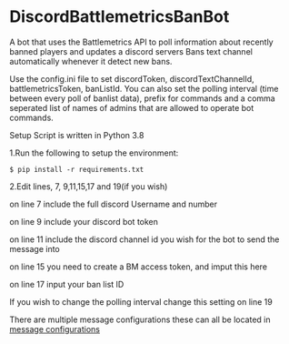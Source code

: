 # DiscordBattlemetricsBanBot

A bot that uses the Battlemetrics API to poll information about recently banned players and updates a discord servers Bans text channel automatically whenever it detect new bans.

Use the config.ini file to set discordToken, discordTextChannelId, battlemetricsToken, banListId. You can also set the polling interval (time between every poll of banlist data), prefix for commands and a comma seperated list of names of admins that are allowed to operate bot commands.

Setup
Script is written in Python 3.8

1.Run the following to setup the environment:

```$ pip install -r requirements.txt```

2.Edit lines, 7, 9,11,15,17 and 19(if you wish)

on line 7 include the full discord Username and number

on line 9 include your discord bot token

on line 11 include the discord channel id you wish for the bot to send the message into

on line 15 you need to create a BM access token, and imput this here

on line 17 input your ban list ID

If you wish to change the polling interval change this setting on line 19

There are multiple message configurations these can all be located in [message configurations](MessageConfigurations/Configurations.md)
